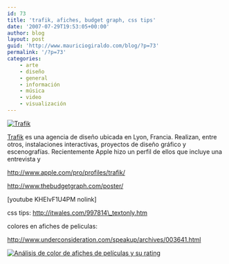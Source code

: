 ```yaml
---
id: 73
title: 'trafik, afiches, budget graph, css tips'
date: '2007-07-29T19:53:05+00:00'
author: blog
layout: post
guid: 'http://www.mauriciogiraldo.com/blog/?p=73'
permalink: '/?p=73'
categories:
    - arte
    - diseño
    - general
    - información
    - música
    - video
    - visualización
---
```


[![Trafik](//www.mauriciogiraldo.com/blog/wp-content/uploads/2007/06/trafik.jpg)](http://www.apple.com/pro/profiles/trafik/ "Perfil de Trafik en Apple.com")

[Trafik](http://www.lavitrinedetrafik.fr/ "sitio web") es una agencia de diseño ubicada en Lyon, Francia. Realizan, entre otros, instalaciones interactivas, proyectos de diseño gráfico y escenografías. Recientemente Apple hizo un perfil de ellos que incluye una entrevista y

http://www.apple.com/pro/profiles/trafik/

http://www.thebudgetgraph.com/poster/

\[youtube KHEIvF1U4PM nolink\]

css tips: http://itwales.com/997814\_textonly.htm

colores en afiches de peliculas:

http://www.underconsideration.com/speakup/archives/003641.html

[![Análisis de color de afiches de películas y su rating](//www.mauriciogiraldo.com/blog/wp-content/uploads/2007/07/movs_color_spectrum.jpg)](http://www.underconsideration.com/speakup/archives/003641.html "Dark and Fleshy: The Color of Top Grossing Movies")